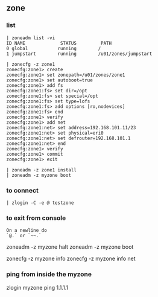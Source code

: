 ## zone

### list

    | zoneadm list -vi
    ID NAME             STATUS         PATH                          
    0 global           running        /
    1 jumpstart        running        /u01/zones/jumpstart

    | zonecfg -z zone1
    zonecfg:zone1> create
    zonecfg:zone1> set zonepath=/u01/zones/zone1
    zonecfg:zone1> set autoboot=true
    zonecfg:zone1> add fs
    zonecfg:zone1:fs> set dir=/opt
    zonecfg:zone1:fs> set special=/opt
    zonecfg:zone1:fs> set type=lofs
    zonecfg:zone1:fs> add options [ro,nodevices]
    zonecfg:zone1:fs> end
    zonecfg:zone1> verify
    zonecfg:zone1> add net
    zonecfg:zone1:net> set address=192.168.101.11/23
    zonecfg:zone1:net> set physical=eri0
    zonecfg:zone1:net> set defrouter=192.168.101.1
    zonecfg:zone1:net> end
    zonecfg:zone1> verify
    zonecfg:zone1> commit
    zonecfg:zone1> exit

    | zoneadm -z zone1 install
    | zoneadm -z myzone boot

### to connect

    | zlogin -C -e @ testzone
    
### to exit from console

    On a newline do
    `@.` or `~~.`

zoneadm -z myzone halt
zoneadm -z myzone boot

zonecfg -z myzone info
zonecfg -z myzone info net

### ping from inside the myzone

zlogin myzone ping 1.1.1.1


